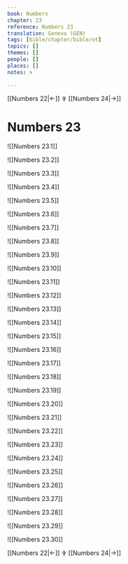 ```yaml
---
book: Numbers
chapter: 23
reference: Numbers 23
translation: Geneva (GEN)
tags: [bible/chapter/bible/ot]
topics: []
themes: []
people: []
places: []
notes: >
  
---
```


[[Numbers 22|<-]] ✞ [[Numbers 24|->]]

# Numbers 23

![[Numbers 23.1]]

![[Numbers 23.2]]

![[Numbers 23.3]]

![[Numbers 23.4]]

![[Numbers 23.5]]

![[Numbers 23.6]]

![[Numbers 23.7]]

![[Numbers 23.8]]

![[Numbers 23.9]]

![[Numbers 23.10]]

![[Numbers 23.11]]

![[Numbers 23.12]]

![[Numbers 23.13]]

![[Numbers 23.14]]

![[Numbers 23.15]]

![[Numbers 23.16]]

![[Numbers 23.17]]

![[Numbers 23.18]]

![[Numbers 23.19]]

![[Numbers 23.20]]

![[Numbers 23.21]]

![[Numbers 23.22]]

![[Numbers 23.23]]

![[Numbers 23.24]]

![[Numbers 23.25]]

![[Numbers 23.26]]

![[Numbers 23.27]]

![[Numbers 23.28]]

![[Numbers 23.29]]

![[Numbers 23.30]]

[[Numbers 22|<-]] ✞ [[Numbers 24|->]]
